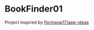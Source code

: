 # BookFinder01

Project inspired by [florinpop17/app-ideas](https://github.com/florinpop17/app-ideas)

